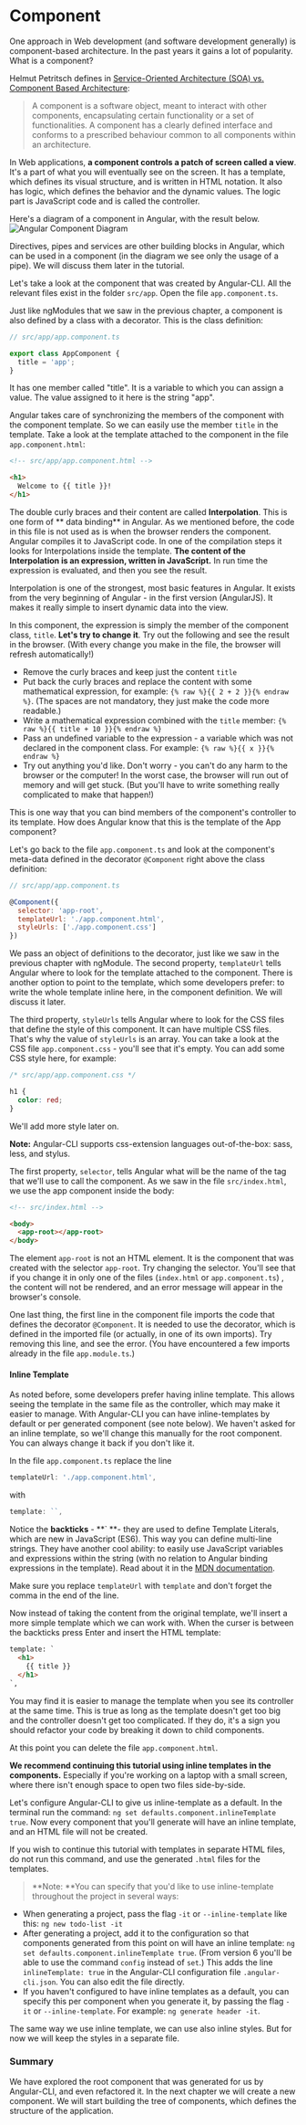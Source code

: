 # Component

One approach in Web development \(and software development generally\) is component-based architecture. In the past years it gains a lot of popularity. What is a component?

Helmut Petritsch defines in [Service-Oriented Architecture \(SOA\) vs. Component Based Architecture](http://petritsch.co.at/download/SOA_vs_component_based.pdf):

> A component is a software object, meant to interact with other components, encapsulating certain functionality or a set of functionalities. A component has a clearly defined interface and conforms to a prescribed behaviour common to all components within an architecture.

In Web applications, **a component controls a patch of screen called a view**. It's a part of what you will eventually see on the screen. It has a template, which defines its visual structure, and is written in HTML notation. It also has logic, which defines the behavior and the dynamic values. The logic part is JavaScript code and is called the controller.

Here's a diagram of a component in Angular, with the result below.  
![Angular Component Diagram](https://github.com/ng-girls/todo-list-tutorial/raw/master/assets/component-diagram.png)

Directives, pipes and services are other building blocks in Angular, which can be used in a component \(in the diagram we see only the usage of a pipe\). We will discuss them later in the tutorial.

Let's take a look at the component that was created by Angular-CLI. All the relevant files exist in the folder `src/app`. Open the file `app.component.ts`.

Just like ngModules that we saw in the previous chapter, a component is also defined by a class with a decorator. This is the class definition:

```js
// src/app/app.component.ts

export class AppComponent {
  title = 'app';
}
```

It has one member called "title". It is a variable to which you can assign a value. The value assigned to it here is the string "app".

Angular takes care of synchronizing the members of the component with the component template. So we can easily use the member `title` in the template. Take a look at the template attached to the component in the file `app.component.html`:

```html
<!-- src/app/app.component.html -->

<h1>
  Welcome to {{ title }}!
</h1>
```

The double curly braces and their content are called **Interpolation**. This is one form of ** data binding** in Angular. As we mentioned before, the code in this file is not used as is when the browser renders the component. Angular compiles it to JavaScript code. In one of the compilation steps it looks for Interpolations inside the template. **The content of the Interpolation is an expression, written in JavaScript.** In run time the expression is evaluated, and then you see the result.

Interpolation is one of the strongest, most basic features in Angular. It exists from the very beginning of Angular - in the first version \(AngularJS\). It makes it really simple to insert dynamic data into the view.

In this component, the expression is simply the member of the component class, `title`. **Let's try to change it**. Try out the following and see the result in the browser. \(With every change you make in the file, the browser will refresh automatically!\)

* Remove the curly braces and keep just the content `title`
* Put back the curly braces and replace the content with some mathematical expression, for example: `{% raw %}{{ 2 + 2 }}{% endraw %}`. \(The spaces are not mandatory, they just make the code more readable.\)
* Write a mathematical expression combined with the `title` member: `{% raw %}{{ title + 10 }}{% endraw %}`
* Pass an undefined variable to the expression - a variable which was not declared in the component class. For example: `{% raw %}{{ x }}{% endraw %}`
* Try out anything you'd like. Don't worry - you can't do any harm to the browser or the computer! In the worst case, the browser will run out of memory and will get stuck. \(But you'll have to write something really complicated to make that happen!\)

This is one way that you can bind members of the component's controller to its template. How does Angular know that this is the template of the App component?

Let's go back to the file `app.component.ts` and look at the component's meta-data defined in the decorator `@Component` right above the class definition:

```js
// src/app/app.component.ts

@Component({
  selector: 'app-root',
  templateUrl: './app.component.html',
  styleUrls: ['./app.component.css']
})
```

We pass an object of definitions to the decorator, just like we saw in the previous chapter with ngModule. The second property, `templateUrl` tells Angular where to look for the template attached to the component. There is another option to point to the template, which some developers prefer: to write the whole template inline here, in the component definition. We will discuss it later.

The third property, `styleUrls` tells Angular where to look for the CSS files that define the style of this component. It can have multiple CSS files. That's why the value of `styleUrls` is an array. You can take a look at the CSS file `app.component.css` - you'll see that it's empty. You can add some CSS style here, for example:

```css
/* src/app/app.component.css */

h1 {
  color: red;
}
```

We'll add more style later on.

**Note:** Angular-CLI supports css-extension languages out-of-the-box: sass, less, and stylus.

The first property, `selector`, tells Angular what will be the name of the tag that we'll use to call the component. As we saw in the file `src/index.html`, we use the app component inside the body:

```html
<!-- src/index.html -->

<body>
  <app-root></app-root>
</body>
```

The element `app-root` is not an HTML element. It is the component that was created with the selector `app-root`. Try changing the selector. You'll see that if you change it in only one of the files \(`index.html` or `app.component.ts`\) , the content will not be rendered, and an error message will appear in the browser's console.

One last thing, the first line in the component file imports the code that defines the decorator `@Component`. It is needed to use the decorator, which is defined in the imported file \(or actually, in one of its own imports\). Try removing this line, and see the error. \(You have encountered a few imports already in the file `app.module.ts`.\)

#### Inline Template

As noted before, some developers prefer having inline template. This allows seeing the template in the same file as the controller, which may make it easier to manage. With Angular-CLI you can have inline-templates by default or per generated component \(see note below\). We haven't asked for an inline template, so we'll change this manually for the root component. You can always change it back if you don't like it.

In the file `app.component.ts`  replace the line

```js
templateUrl: './app.component.html',
```

with

```js
template: ``,
```

Notice the **backticks** - **\` **- they are used to define Template Literals, which are new in JavaScript \(ES6\). This way you can define multi-line strings. They have another cool ability: to easily use JavaScript variables and expressions within the string \(with no relation to Angular binding expressions in the template\). Read about it in the [MDN documentation](https://developer.mozilla.org/en/docs/Web/JavaScript/Reference/Template_literals).

Make sure you replace `templateUrl` with `template` and don't forget the comma in the end of the line.

Now instead of taking the content from the original template, we'll insert a more simple template which we can work with. When the curser is between the backticks press Enter and insert the HTML template:

```html
template: `
  <h1>
    {{ title }}
  </h1>  
`,
```

You may find it is easier to manage the template when you see its controller at the same time. This is true as long as the template doesn't get too big and the controller doesn't get too complicated. If they do, it's a sign you should refactor your code by breaking it down to child components.

At this point you can delete the file `app.component.html`.

**We recommend continuing this tutorial using inline templates in the components.** Especially if you're working on a laptop with a small screen, where there isn't enough space to open two files side-by-side. 

Let's configure Angular-CLI to give us inline-template as a default. In the terminal run the command: `ng set defaults.component.inlineTemplate true`. Now every component that you'll generate will have an inline template, and an HTML file will not be created. 

If you wish to continue this tutorial with templates in separate HTML files, do not run this command, and use the generated `.html` files for the templates.

>**Note: **You can specify that you'd like to use inline-template throughout the project in several ways:
>
* When generating a project, pass the flag `-it` or `--inline-template` like this: `ng new todo-list -it`
* After generating a project, add it to the configuration so that components generated from this point on will have an inline template: `ng set defaults.component.inlineTemplate true`. \(From version 6 you'll be able to use the command `config` instead of `set`.\) This adds the line `inlineTemplate: true` in the Angular-CLI configuration file `.angular-cli.json`. You can also edit the file directly. 
* If you haven't configured to have inline templates as a default, you can specify this per component when you generate it, by passing the flag `-it` or `--inline-template`. For example: `ng generate header -it`.
>

The same way we use inline template, we can use also inline styles. But for now we will keep the styles in a separate file.

### Summary

We have explored the root component that was generated for us by Angular-CLI, and even refactored it. In the next chapter we will create a new component. We will start building the tree of components, which defines the structure of the application.

